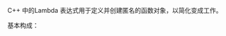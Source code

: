 C++ 中的Lambda 表达式用于定义并创建匿名的函数对象，以简化变成工作。

基本构成：

<!--stackedit_data:
eyJoaXN0b3J5IjpbLTEzNTk3MDQ5MjddfQ==
-->